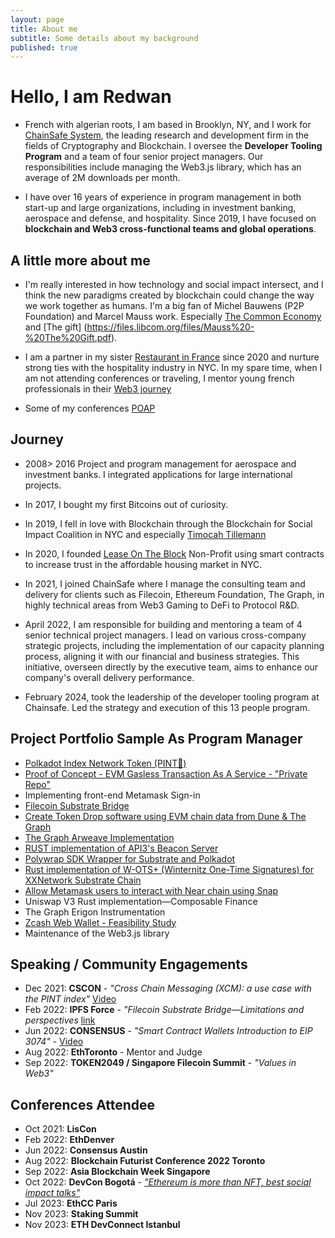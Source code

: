 ```yaml
---
layout: page
title: About me
subtitle: Some details about my background
published: true
---
```

# Hello, I am Redwan

- French with algerian roots, I am based in Brooklyn, NY, and I work for [ChainSafe System](https://chainsafe.io/), the leading research and development firm in the fields of Cryptography and Blockchain. I oversee the **Developer Tooling Program** and a team of four senior project managers. Our responsibilities include managing the Web3.js library, which has an average of 2M downloads per month.

- I have over 16 years of experience in program management in both start-up and large organizations, including in investment banking, aerospace and defense, and hospitality. Since 2019, I have focused on **blockchain and Web3 cross-functional teams and global operations**.

## A little more about me
- I'm really interested in how technology and social impact intersect, and I think the new paradigms created by blockchain could change the way we work together as humans. I'm a big fan of Michel Bauwens (P2P Foundation) and Marcel Mauss work. Especially [The Common Economy](https://wiki.p2pfoundation.net/Introduction_to_Commons_Economics) and [The gift] (https://files.libcom.org/files/Mauss%20-%20The%20Gift.pdf).  
- I am a partner in my sister [Restaurant in France](https://ausanschichi.bzh/) since 2020 and nurture strong ties with the hospitality industry in NYC. In my spare time, when I am not attending conferences or traveling, I mentor young french professionals in their [Web3 journey](https://app.myjobglasses.com)

- Some of my conferences [POAP](https://app.poap.xyz/scan/numnum.eth)

## Journey
- 2008> 2016 Project and program management for aerospace and investment banks. I integrated applications for large international projects.
- In 2017, I bought my first Bitcoins out of curiosity.
- In 2019, I fell in love with Blockchain through the Blockchain for Social Impact Coalition in NYC and especially [Timocah Tillemann](https://www.youtube.com/watch?v=9mFA8PsKnHg)
- In 2020, I founded [Lease On The Block](http://leaseontheblock.care/en/) Non-Profit using smart contracts to increase trust in the affordable housing market in NYC.
- In 2021, I joined ChainSafe where I manage the consulting team and delivery for clients such as Filecoin, Ethereum Foundation, The Graph, in highly technical areas from Web3 Gaming to DeFi to Protocol R&D.

- April 2022, I am responsible for building and mentoring a team of 4 senior technical project managers. I lead on various cross-company strategic projects, including the implementation of our capacity planning process, aligning it with our financial and business strategies. This initiative, overseen directly by the executive team, aims to enhance our company's overall delivery performance.

- February 2024, took the leadership of the developer tooling program at Chainsafe. Led the strategy and execution of this 13 people program. 

## Project Portfolio Sample As Program Manager
- [Polkadot Index Network Token (PINT🍺)](https://github.com/ChainSafe/PINT)
- [Proof of Concept - EVM Gasless Transaction As A Service - "Private Repo"](https://github.com/ChainSafe/gts-client/tree/635a96556c75c042cc6296ba1bd7129895e12705)
- Implementing front-end Metamask Sign-in 
- [Filecoin Substrate Bridge](https://github.com/ChainSafe/filecoindot)
- [Create Token Drop software using EVM chain data from Dune & The Graph](https://github.com/ChainSafe/palm-droptics/tree/a8a0c49875abeb610b64fe41f3a85b94c858b60e)
- [The Graph Arweave Implementation](https://github.com/graphprotocol/thegarii)
- [RUST implementation of API3's Beacon Server](https://github.com/ChainSafe/api3-rust)
- [Polywrap SDK Wrapper for Substrate and Polkadot](https://github.com/ChainSafe/integrations)
- [Rust implementation of W-OTS+ (Winternitz One-Time Signatures) for XXNetwork Substrate Chain](https://github.com/ChainSafe/xx-primitives)
- [Allow Metamask users to interact with Near chain using Snap](https://github.com/ChainSafe/near-snap) 
- Uniswap V3 Rust implementation—Composable Finance
- The Graph Erigon Instrumentation
- [Zcash Web Wallet - Feasibility Study](https://solutions.chainsafe.io/featured/Publications/Zcash-web-feasibility)
- Maintenance of the Web3.js library

## Speaking / Community Engagements
- Dec 2021: **CSCON** - *"Cross Chain Messaging (XCM): a use case with the PINT index"* [Video](https://www.youtube.com/watch?v=s-f2JJk4Q44&t=35s)
- Feb 2022: **IPFS Force** - *"Filecoin Substrate Bridge—Limitations and perspectives* [link](https://twitter.com/force_ipfs/status/1480879442767474692?s=20)
- Jun 2022: **CONSENSUS** - *"Smart Contract Wallets Introduction to EIP 3074"* - [Video](https://youtu.be/jHB-k6H5T0k?t=528)
- Aug 2022: **EthToronto** - Mentor and Judge
- Sep 2022: **TOKEN2049 / Singapore Filecoin Summit** - *"Values in Web3"*

## Conferences Attendee
- Oct 2021: **LisCon**
- Feb 2022: **EthDenver**
- Jun 2022: **Consensus Austin**
- Aug 2022: **Blockchain Futurist Conference 2022 Toronto**
- Sep 2022: **Asia Blockchain Week Singapore**
- Oct 2022: **DevCon Bogotá** - [*"Ethereum is more than NFT, best social impact talks"*](https://docs.google.com/document/d/1y4Yn9OQsxYx5eHBO8uqbTQ9gZqhIjKsiwvnVFZ-giQY/edit?usp=sharing)
- Jul 2023: **EthCC Paris**
- Nov 2023: **Staking Summit**
- Nov 2023: **ETH DevConnect Istanbul**


